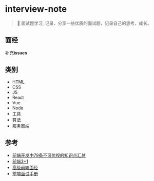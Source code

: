 # interview-note

> :art: 面试题学习, 记录、分享一些优质的面试题，记录自己的思考，成长。

## 面经

补充**issues**

## 类别

- HTML
- CSS
- JS
- React
- Vue
- Node
- 工具
- 算法
- 服务器端

## 参考

- [前端开发中79条不可忽视的知识点汇总](https://juejin.im/post/5d8989296fb9a06b1f147070?utm_source=gold_browser_extension)
- [前端3+1](https://github.com/haizlin/fe-interview)
- [高级前端面经](https://github.com/Advanced-Frontend/Daily-Interview-Question/issues)
- [前端面试手册](https://github.com/yangshun/front-end-interview-handbook/blob/master/Translations/Chinese/README.md)
